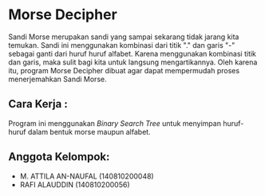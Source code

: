 # Morse Decipher
 Sandi Morse merupakan sandi yang sampai sekarang tidak jarang kita temukan.  Sandi ini menggunakan kombinasi dari titik "." dan garis "-" sebagai ganti dari huruf huruf alfabet. 
Karena menggunakan kombinasi titik dan garis, maka sulit bagi kita untuk langsung mengartikannya. Oleh karena itu, program Morse Decipher dibuat agar dapat mempermudah proses menerjemahkan Sandi Morse.

## Cara Kerja : 
 Program ini menggunakan *Binary Search Tree* untuk menyimpan huruf-huruf dalam bentuk morse maupun alfabet.

## Anggota Kelompok:
* M. ATTILA AN-NAUFAL (140810200048)
* RAFI ALAUDDIN       (140810200056)

